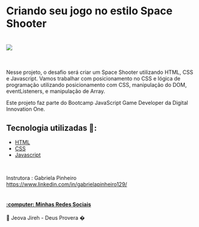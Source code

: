# Criando seu jogo no estilo Space Shooter

<h1>
   <img src="https://i.ibb.co/PFqqQQp/start.png" border="0">
</h1>
<br>

Nesse projeto, o desafio será criar um Space Shooter utilizando HTML, CSS e Javascript. Vamos trabalhar com posicionamento no CSS e lógica de programação utilizando posicionamento com CSS, manipulação do DOM, eventListeners, e manipulação de Array.

Este projeto faz parte do Bootcamp JavaScript Game Developer da Digital Innovation One.


## Tecnologia utilizadas 🚀:

* [HTML](https://www.w3schools.com/html/)
* [CSS](https://developer.mozilla.org/pt-BR/docs/Web/CSS)
* [Javascript](https://developer.mozilla.org/pt-BR/docs/Web/JavaScript)
<br/>

Instrutora : Gabriela Pinheiro<br>
https://www.linkedin.com/in/gabrielapinheiro129/
<br>
<br>
<h4 align="left">
  <a target='_blank' href='https://linktr.ee/ygtecnologia'>:computer: Minhas Redes Sociais  </a><br />
</h4>




🙏 Jeova Jireh - Deus Provera �
